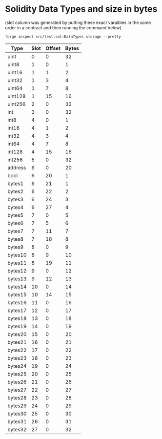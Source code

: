 # Solidity Data Types and size in bytes
(slot column was generated by putting these exact varaibles in the same order in a contract and then running the command below)
```
forge inspect src/test.sol:DataTypes storage --pretty
```

| Type    | Slot | Offset | Bytes |
|---------|------|--------|-------|
| uint    | 0    | 0      | 32    | 
| uint8   | 1    | 0      | 1     | 
| uint16  | 1    | 1      | 2     | 
| uint32  | 1    | 3      | 4     | 
| uint64  | 1    | 7      | 8     | 
| uint128 | 1    | 15     | 16    | 
| uint256 | 2    | 0      | 32    | 
| int     | 3    | 0      | 32    | 
| int8    | 4    | 0      | 1     | 
| int16   | 4    | 1      | 2     | 
| int32   | 4    | 3      | 4     | 
| int64   | 4    | 7      | 8     | 
| int128  | 4    | 15     | 16    | 
| int256  | 5    | 0      | 32    | 
| address | 6    | 0      | 20    | 
| bool    | 6    | 20     | 1     | 
| bytes1  | 6    | 21     | 1     | 
| bytes2  | 6    | 22     | 2     | 
| bytes3  | 6    | 24     | 3     | 
| bytes4  | 6    | 27     | 4     | 
| bytes5  | 7    | 0      | 5     | 
| bytes6  | 7    | 5      | 6     | 
| bytes7  | 7    | 11     | 7     | 
| bytes8  | 7    | 18     | 8     | 
| bytes9  | 8    | 0      | 9     | 
| bytes10 | 8    | 9      | 10    | 
| bytes11 | 8    | 19     | 11    | 
| bytes12 | 9    | 0      | 12    | 
| bytes13 | 9    | 12     | 13    | 
| bytes14 | 10   | 0      | 14    | 
| bytes15 | 10   | 14     | 15    | 
| bytes16 | 11   | 0      | 16    | 
| bytes17 | 12   | 0      | 17    | 
| bytes18 | 13   | 0      | 18    | 
| bytes19 | 14   | 0      | 19    | 
| bytes20 | 15   | 0      | 20    | 
| bytes21 | 16   | 0      | 21    | 
| bytes22 | 17   | 0      | 22    | 
| bytes23 | 18   | 0      | 23    | 
| bytes24 | 19   | 0      | 24    | 
| bytes25 | 20   | 0      | 25    | 
| bytes26 | 21   | 0      | 26    | 
| bytes27 | 22   | 0      | 27    | 
| bytes28 | 23   | 0      | 28    | 
| bytes29 | 24   | 0      | 29    | 
| bytes30 | 25   | 0      | 30    | 
| bytes31 | 26   | 0      | 31    | 
| bytes32 | 27   | 0      | 32    | 
